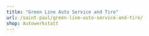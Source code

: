 ```yaml
---
title: "Green Line Auto Service and Tire"
url: /saint-paul/green-line-auto-service-and-tire/
shop: Autowerkstatt
---
```

